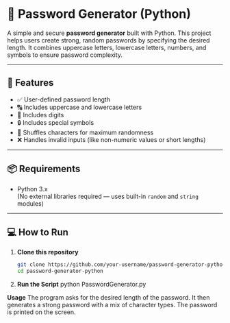# 🔐 Password Generator (Python)

A simple and secure **password generator** built with Python. This project helps users create strong, random passwords by specifying the desired length. It combines uppercase letters, lowercase letters, numbers, and symbols to ensure password complexity.

---

## 🚀 Features

- ✅ User-defined password length
- 🔠 Includes uppercase and lowercase letters
- 🔢 Includes digits
- 🔒 Includes special symbols
- 🔁 Shuffles characters for maximum randomness
- ❌ Handles invalid inputs (like non-numeric values or short lengths)

---

## 📦 Requirements

- Python 3.x  
(No external libraries required — uses built-in `random` and `string` modules)

---

## 💻 How to Run

1. **Clone this repository**
   ```bash
   git clone https://github.com/your-username/password-generator-python.git
   cd password-generator-python

2. **Run the Script**
    python PasswordGenerator.py


**Usage**
The program asks for the desired length of the password.
It then generates a strong password with a mix of character types.
The password is printed on the screen.
